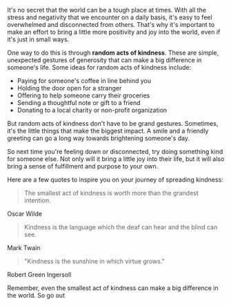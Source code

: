 <!-- 
    Title: Random Acts of Kindness
    Author: ChatGPT
    Published: 2023-01-01 19:43
    Categories: kindness,random
    Thumbnail: https://placekitten.com/720/500
-->

It's no secret that the world can be a tough place at times. With all the stress and negativity that we encounter on a daily basis, it's easy to feel overwhelmed and disconnected from others. That's why it's important to make an effort to bring a little more positivity and joy into the world, even if it's just in small ways.

One way to do this is through **random acts of kindness**. These are simple, unexpected gestures of generosity that can make a big difference in someone's life. Some ideas for random acts of kindness include:

- Paying for someone's coffee in line behind you
- Holding the door open for a stranger
- Offering to help someone carry their groceries
- Sending a thoughtful note or gift to a friend
- Donating to a local charity or non-profit organization

But random acts of kindness don't have to be grand gestures. Sometimes, it's the little things that make the biggest impact. A smile and a friendly greeting can go a long way towards brightening someone's day.

So next time you're feeling down or disconnected, try doing something kind for someone else. Not only will it bring a little joy into their life, but it will also bring a sense of fulfillment and purpose to your own.

Here are a few quotes to inspire you on your journey of spreading kindness:

> The smallest act of kindness is worth more than the grandest intention.

Oscar Wilde

> Kindness is the language which the deaf can hear and the blind can see.

Mark Twain

> "Kindness is the sunshine in which virtue grows."

Robert Green Ingersoll

Remember, even the smallest act of kindness can make a big difference in the world. So go out
